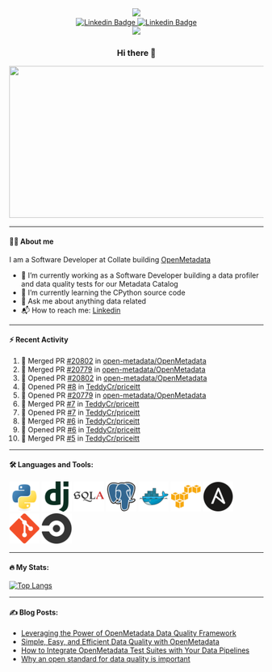 <div id="header" align="center">
  <img src="https://media.giphy.com/media/5eLDrEaRGHegx2FeF2/giphy.gif" width="100"/>
</div>
<div id="badges" align="center">
  <a href="https://www.linkedin.com/in/teddycrepineau/">
    <img src="https://shields.io/badge/Linkedin-blue?logo=linkedin&logoColor=white&style=for-the-badge" alt="Linkedin Badge"/>
  </a>
  <a href="https://medium.com/@teddycrpineau">
    <img src="https://shields.io/badge/Medium-black?logo=medium&logoColor=white&style=for-the-badge" alt="Linkedin Badge"/>
  </a>
</div>
<div align="center">
  <img src="https://komarev.com/ghpvc/?username=TeddyCr&color=blue&style=flat-square" />
</div>

<h3 align="center">
Hi there 👋
</h3>
<div align="center">
  <img src="https://media.giphy.com/media/L8K62iTDkzGX6/giphy.gif" width="600" height="300"/>
</div>

---

#### :technologist: About me
I am a Software Developer at Collate building <a href="https://open-metadata.org"/>OpenMetadata</a>
- 🔭 I’m currently working as a Software Developer building a data profiler and data quality tests for our Metadata Catalog
- 🐍 I’m currently learning the CPython source code
- 💬 Ask me about anything data related
- 📬 How to reach me: [Linkedin](https://shields.io/badge/Linkedin-blue?logo=linkedin&logoColor=white&style=for-the-badge)

---

#### ⚡️ Recent Activity
<!--START_SECTION:activity-->
1. 🎉 Merged PR [#20802](https://github.com/open-metadata/OpenMetadata/pull/20802) in [open-metadata/OpenMetadata](https://github.com/open-metadata/OpenMetadata)
2. 🎉 Merged PR [#20779](https://github.com/open-metadata/OpenMetadata/pull/20779) in [open-metadata/OpenMetadata](https://github.com/open-metadata/OpenMetadata)
3. 💪 Opened PR [#20802](https://github.com/open-metadata/OpenMetadata/pull/20802) in [open-metadata/OpenMetadata](https://github.com/open-metadata/OpenMetadata)
4. 💪 Opened PR [#8](https://github.com/TeddyCr/priceitt/pull/8) in [TeddyCr/priceitt](https://github.com/TeddyCr/priceitt)
5. 💪 Opened PR [#20779](https://github.com/open-metadata/OpenMetadata/pull/20779) in [open-metadata/OpenMetadata](https://github.com/open-metadata/OpenMetadata)
6. 🎉 Merged PR [#7](https://github.com/TeddyCr/priceitt/pull/7) in [TeddyCr/priceitt](https://github.com/TeddyCr/priceitt)
7. 💪 Opened PR [#7](https://github.com/TeddyCr/priceitt/pull/7) in [TeddyCr/priceitt](https://github.com/TeddyCr/priceitt)
8. 🎉 Merged PR [#6](https://github.com/TeddyCr/priceitt/pull/6) in [TeddyCr/priceitt](https://github.com/TeddyCr/priceitt)
9. 💪 Opened PR [#6](https://github.com/TeddyCr/priceitt/pull/6) in [TeddyCr/priceitt](https://github.com/TeddyCr/priceitt)
10. 🎉 Merged PR [#5](https://github.com/TeddyCr/priceitt/pull/5) in [TeddyCr/priceitt](https://github.com/TeddyCr/priceitt)
<!--END_SECTION:activity-->

---

#### :hammer_and_wrench: Languages and Tools:
<div>
   <img src="https://github.com/devicons/devicon/blob/master/icons/python/python-original.svg" width="60" height="60"/>
   <img src="https://github.com/devicons/devicon/blob/master/icons/django/django-plain.svg" width="60" height="60"/>
   <img src="https://github.com/devicons/devicon/blob/master/icons/sqlalchemy/sqlalchemy-original.svg" width="60" height="60"/>
   <img src="https://github.com/devicons/devicon/blob/master/icons/postgresql/postgresql-original.svg" width="60" height="60"/>
   <img src="https://github.com/devicons/devicon/blob/master/icons/docker/docker-original.svg" width="60" height="60"/>
   <img src="https://github.com/devicons/devicon/blob/master/icons/amazonwebservices/amazonwebservices-original.svg" width="60" height="60"/>
   <img src="https://github.com/devicons/devicon/blob/master/icons/ansible/ansible-original.svg" width="60" height="60"/>
   <img src="https://github.com/devicons/devicon/blob/master/icons/git/git-original.svg" width="60" height="60"/>
   <img src="https://github.com/devicons/devicon/blob/master/icons/circleci/circleci-plain.svg" width="60" height="60"/>
</div>

---

#### 🔥 My Stats:
[![Top Langs](https://github-readme-stats.vercel.app/api/top-langs/?username=TeddyCr&layout=compact&hide=javascript,html,css)](https://github.com/anuraghazra/github-readme-stats)

---

#### ✍️ Blog Posts:
<!-- BLOG-POST-LIST:START -->
- [Leveraging the Power of OpenMetadata Data Quality Framework](https://blog.open-metadata.org/leveraging-the-power-of-openmetadata-data-quality-framework-385ba2d8eaf?source=rss-16e0670af08f------2)
- [Simple, Easy, and Efficient Data Quality with OpenMetadata](https://blog.open-metadata.org/simple-easy-and-efficient-data-quality-with-openmetadata-1c4e7d329364?source=rss-16e0670af08f------2)
- [How to Integrate OpenMetadata Test Suites with Your Data Pipelines](https://blog.open-metadata.org/how-to-integrate-openmetadata-test-suites-with-your-data-pipelines-d83fb55fa494?source=rss-16e0670af08f------2)
- [Why an open standard for data quality is important](https://blog.open-metadata.org/why-are-we-building-a-data-quality-standard-1753fae87259?source=rss-16e0670af08f------2)
<!-- BLOG-POST-LIST:END -->
